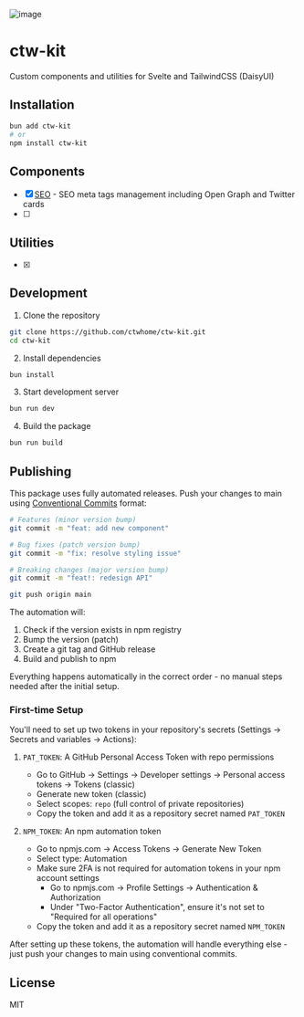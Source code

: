 ![image](https://github.com/user-attachments/assets/ac5a8c47-e877-4d6f-b65a-f86a7cd40222)
# ctw-kit


Custom components and utilities for Svelte and TailwindCSS (DaisyUI)

## Installation

```bash
bun add ctw-kit
# or
npm install ctw-kit
```

## Components

- [x] [SEO](src/lib/components/SEO/README.md) - SEO meta tags management including Open Graph and Twitter cards
- [ ] 

## Utilities
- [x]

## Development

1. Clone the repository
```bash
git clone https://github.com/ctwhome/ctw-kit.git
cd ctw-kit
```

2. Install dependencies
```bash
bun install
```

3. Start development server
```bash
bun run dev
```

4. Build the package
```bash
bun run build
```

## Publishing

This package uses fully automated releases. Push your changes to main using [Conventional Commits](https://www.conventionalcommits.org/) format:

```bash
# Features (minor version bump)
git commit -m "feat: add new component"

# Bug fixes (patch version bump)
git commit -m "fix: resolve styling issue"

# Breaking changes (major version bump)
git commit -m "feat!: redesign API"

git push origin main
```

The automation will:
1. Check if the version exists in npm registry
2. Bump the version (patch)
3. Create a git tag and GitHub release
4. Build and publish to npm

Everything happens automatically in the correct order - no manual steps needed after the initial setup.

### First-time Setup

You'll need to set up two tokens in your repository's secrets (Settings → Secrets and variables → Actions):

1. `PAT_TOKEN`: A GitHub Personal Access Token with repo permissions
   - Go to GitHub → Settings → Developer settings → Personal access tokens → Tokens (classic)
   - Generate new token (classic)
   - Select scopes: `repo` (full control of private repositories)
   - Copy the token and add it as a repository secret named `PAT_TOKEN`

2. `NPM_TOKEN`: An npm automation token
   - Go to npmjs.com → Access Tokens → Generate New Token
   - Select type: Automation
   - Make sure 2FA is not required for automation tokens in your npm account settings
     - Go to npmjs.com → Profile Settings → Authentication & Authorization
     - Under "Two-Factor Authentication", ensure it's not set to "Required for all operations"
   - Copy the token and add it as a repository secret named `NPM_TOKEN`

After setting up these tokens, the automation will handle everything else - just push your changes to main using conventional commits.

## License

MIT
